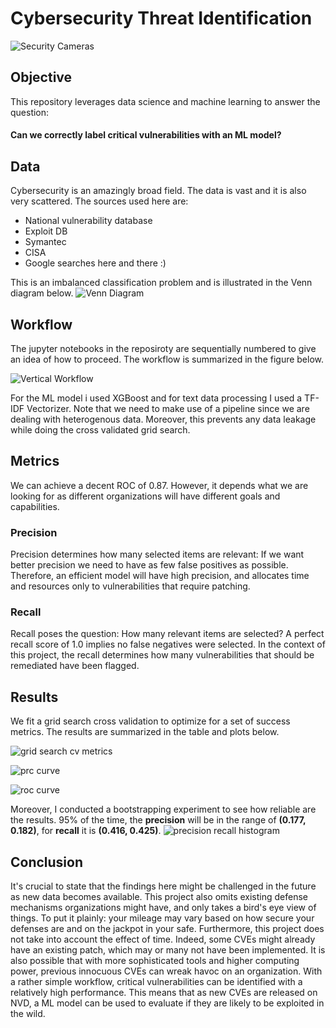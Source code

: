 # Cybersecurity Threat Identification

![Security Cameras](https://github.com/NadimKawwa/Cyber_Threat_Identification/blob/main/plots/banner_image.jpeg)

## Objective
This repository leverages data science and machine learning to answer the question:
#### Can we correctly label critical vulnerabilities  with an ML model?

## Data

Cybersecurity is an amazingly broad field. The data is vast and it is also very scattered. 
The sources used here are:
- National vulnerability database
- Exploit DB
- Symantec
- CISA
- Google searches here and there :) 

This is an imbalanced classification problem and is illustrated in the Venn diagram below.
![Venn Diagram](https://github.com/NadimKawwa/Cyber_Threat_Identification/blob/main/plots/venn_diagram.png)

## Workflow 
The jupyter notebooks in the reposiroty are sequentially numbered to give an idea of how to proceed. The workflow is summarized in the figure below.

![Vertical Workflow](https://github.com/NadimKawwa/Cyber_Threat_Identification/blob/main/plots/flow_vertical.png)

For the ML model i used XGBoost and for text data processing I used a TF-IDF Vectorizer. Note that we need to make use of a pipeline since we are dealing with heterogenous data. Moreover, this prevents any data leakage while doing the cross validated grid search.

## Metrics

We can achieve a decent ROC of 0.87. However, it depends what we are looking for as different organizations will have different goals and capabilities.

### Precision
Precision determines how many selected items are relevant:
If we want better precision we need to have as few false positives as possible. Therefore, an efficient model will have high precision, and allocates time and resources only to vulnerabilities that require patching.

### Recall
Recall poses the question: How many relevant items are selected? A perfect recall score of 1.0 implies no false negatives were selected. In the context of this project, the recall determines how many vulnerabilities that should be remediated have been flagged.

## Results

We fit a grid search cross validation to optimize for a set of success metrics. The results are summarized in the table and plots below.

![grid search cv metrics](https://github.com/NadimKawwa/Cyber_Threat_Identification/blob/main/plots/metric_comparison.JPG)

![prc curve](https://github.com/NadimKawwa/Cyber_Threat_Identification/blob/main/plots/PRC_All_Metrics.png)

![roc curve](https://github.com/NadimKawwa/Cyber_Threat_Identification/blob/main/plots/ROC_All_Metrics.png)

Moreover, I conducted a bootstrapping experiment to see how reliable are the results. 95% of the time, the **precision** will be in the range of **(0.177, 0.182)**, for **recall** it is **(0.416, 0.425)**.
![precision recall histogram](https://github.com/NadimKawwa/Cyber_Threat_Identification/blob/main/plots/precision_recall_hist.png)

## Conclusion

It's crucial to state that the findings here might be challenged in the future as new data becomes available. This project also omits existing defense mechanisms organizations might have, and only takes a bird's eye view of things. To put it plainly: your mileage may vary based on how secure your defenses are and on the jackpot in your safe.
Furthermore, this project does not take into account the effect of time. Indeed, some CVEs might already have an existing patch, which may or many not have been implemented. It is also possible that with more sophisticated tools and higher computing power, previous innocuous CVEs can wreak havoc on an organization.
With a rather simple workflow, critical vulnerabilities can be identified with a relatively high performance. This means that as new CVEs are released on NVD, a ML model can be used to evaluate if they are likely to be exploited in the wild.
